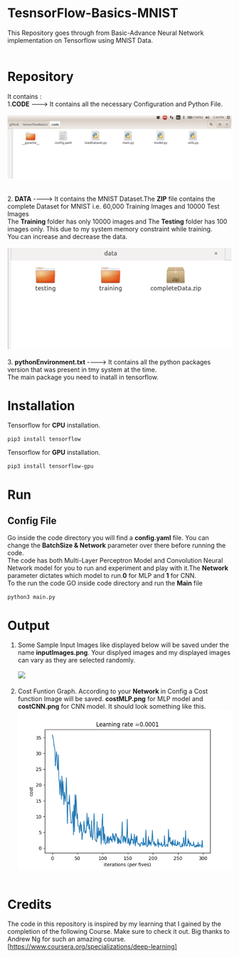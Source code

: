 # TesnsorFlow-Basics-MNIST
This Repository goes through from Basic-Advance Neural Network implementation on Tensorflow using MNIST Data.<br/><br/>
# Repository<br/>
It contains :<br/>
1.**CODE** ---> It contains all the necessary Configuration and Python File.<br/><br/>
![](images/code.png)<br/><br/><br/>
2. **DATA** ----> It contains the MNIST Dataset.The **ZIP** file contains the complete Dataset for MNIST i.e. 60,000 Training Images and 10000 Test Images<br/>
The **Training** folder has only 10000 images and The **Testing** folder has 100 images only. This due to my system memory constraint while training.<br/> 
You can increase and decrease the data.<br/><br/>
![](images/data.png)<br/><br/>
3. **pythonEnvironment.txt** ----> It contains all the python packages version that was present in tmy system at the time.<br/>
The main package you need to inatall in tensorflow.<br/>
# Installation<br/>
Tensorflow for **CPU** installation.<br/>
```
pip3 install tensorflow
```
Tensorflow for **GPU** installation.<br/>
```
pip3 install tensorflow-gpu
```
# Run<br/>
## Config File<br/>
Go inside the code directory you will find a **config.yaml** file. You can change the **BatchSize & Network** parameter over there before running the code.<br/>
The code has both Multi-Layer Perceptron Model and Convolution Neural Network model for you to run and experiment and play with it.The **Network** parameter dictates which model to run.**0** for MLP and **1** for CNN.<br/> 
To the run the code GO inside code directory and run the **Main** file<br/>
```
python3 main.py
```
# Output<br/>
1. Some Sample Input Images like displayed below will be saved under the name **inputImages.png**. Your displyed images and my displayed images can vary as they are selected randomly.<br/><br/>
![](images/inputImages.png)<br/><br/>
2. Cost Funtion Graph. According to your **Network** in Config a Cost function Image will be saved. **costMLP.png** for MLP model and **costCNN.png** for CNN model. It should look something like this. 
![](images/costMLP.png)<br/><br/>
# Credits<br/>
The code in this repository is inspired by my learning that I gained by the completion of the following Course. Make sure to check it out. Big thanks to Andrew Ng for such an amazing course.
[https://www.coursera.org/specializations/deep-learning]
